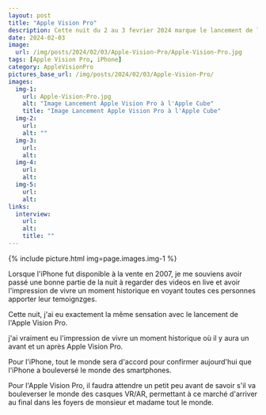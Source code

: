 ```yaml
---
layout: post
title: "Apple Vision Pro"
description: Cette nuit du 2 au 3 fevrier 2024 marque le lancement de l'Apple Vision Pro
date: 2024-02-03
image:
  url: /img/posts/2024/02/03/Apple-Vision-Pro/Apple-Vision-Pro.jpg
tags: [Apple Vision Pro, iPhone]
category: AppleVisionPro
pictures_base_url: /img/posts/2024/02/03/Apple-Vision-Pro/
images:
  img-1:
    url: Apple-Vision-Pro.jpg
    alt: "Image Lancement Apple Vision Pro à l'Apple Cube"
    title: "Image Lancement Apple Vision Pro à l'Apple Cube"
  img-2:
    url: 
    alt: ""
  img-3:
    url: 
    alt: 
  img-4:
    url: 
    alt: 
  img-5:
    url: 
    alt: 
links:
  interview:
    url: 
    alt: 
    title: ""
---
```


{% include picture.html img=page.images.img-1 %}

Lorsque l'iPhone fut disponible à la vente en 2007, 
je me souviens avoir passé une bonne partie de la nuit 
à regarder des videos en live et avoir l'impression de vivre un moment historique
en voyant toutes ces personnes apporter leur temoignzges.

Cette nuit, j'ai eu exactement la même sensation avec le lancement de l'Apple Vision Pro.

j'ai vraiment eu l'impression de vivre un moment historique où il y aura un avant et un après Apple Vision Pro.

Pour l'iPhone, tout le monde sera d'accord pour confirmer aujourd'hui que l'iPhone a bouleversé le monde des smartphones.

Pour l'Apple Vision Pro, il faudra attendre un petit peu avant de savoir s'il va bouleverser le monde des casques VR/AR, 
permettant à ce marché d'arriver au final dans les foyers de monsieur et madame tout le monde.

 
